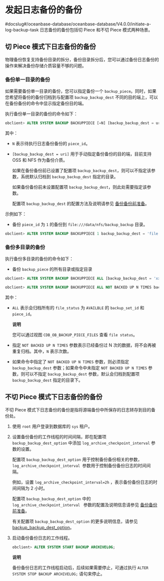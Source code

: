 发起日志备份的备份 
==============================
#docslug#/oceanbase-database/oceanbase-database/V4.0.0/initiate-a-log-backup-task
日志备份的备份包括切 Piece 和不切 Piece 模式两种场景。

切 Piece 模式下日志备份的备份 
---------------------------------------

物理备份恢复支持备份目录的拆分，备份目录拆分后，您可以通过备份日志备份的操作来解决备份存储介质容量不够的问题。

### 备份单一目录的备份 

如果需要备份单一目录的备份，您可以指定备份一个 `backup_piece`。同时，如果您希望将备份的备份归档到与配置项 `backup_backup_dest` 不同的目的端上，可以在备份备份的命令中显示指定备份目的端。

执行备份单一目录的备份的命令如下：

```sql
obclient> ALTER SYSTEM BACKUP BACKUPPIECE [=N] [backup_backup_dest = uri];
```



其中：

* `N` 表示待执行日志备份备份的 `piece_id`。

  

* `[backup_backup_dest = uri]` 用于手动指定备份备份的目的端，目前支持 OSS 和 NFS 作为备份介质。

  如果在备份备份前已设置了配置项 `backup_backup_dest`，则可以不指定该参数，系统默认归档到 `backup_backup_dest` 指定的目录。

  如果备份备份前未设置配置项 `backup_backup_dest`，则此处需要指定该参数。

  配置项 `backup_backup_dest` 的配置方法及说明请参见 [备份备份前准备](../2.command-line-backup-backup-cluster-level/1.backup-preparation.md)。
  




示例如下：

* 备份 `piece_id` 为 `1` 的备份到 `file:///data/nfs/backup_backup` 目录。

  




```sql
obclient> ALTER SYSTEM BACKUP BACKUPPIECE 1 backup_backup_dest = 'file:///data/nfs/backup_backup'；
```



### 备份多目录的备份 

执行备份多目录的备份的命令如下：

* 备份 `backup_piece` 的所有目录或指定目录

  




```sql
obclient> ALTER SYSTEM BACKUP BACKUPPIECE ALL [backup_backup_dest = 'xxxxx'];

obclient> ALTER SYSTEM BACKUP BACKUPPIECE ALL NOT BACKED UP N TIMES backup_backup_dest = 'xxxxx';
```



其中：

* `ALL` 表示会归档所有的 `file_status` 为 `AVAILBLE` 的 `backup_set_id` 和 `piece_id`。

  **说明**

  

  您可以通过视图 `CDB_OB_BACKUP_PIECE_FILES` 查看 `file status`。
  

* 指定 `NOT BACKED UP N TIMES` 参数表示已经备份过 N 次的数据，将不会再被重复归档。其中，`N` 表示次数。

  

* 如果命令中指定了 `NOT BACKED UP N TIMES` 参数，则必须指定 `backup_backup_dest` 参数；如果命令中未指定 `NOT BACKED UP N TIMES` 参数，则可以不指定 `backup_backup_dest` 参数，默认会归档到配置项 `backup_backup_dest` 指定的目录下。

  




不切 Piece 模式下日志备份的备份 
----------------------------------------

不切 Piece 模式下日志备份的备份是指将源端备份中所保存的日志转存到目的备份处。

1. 使用 `root` 用户登录到数据库的 `sys` 租户。

   

2. 设置备份备份的工作线程的时间间隔，即在配置项 `backup_backup_dest_option` 中添加 `log_archive_checkpoint_interval` 参数的设置。

   配置项 `backup_backup_dest_option` 用于控制备份备份相关的参数，`log_archive_checkpoint_interval `参数用于控制备份备份日志的时间间隔。

   例如，设置 `log_archive_checkpoint_interval=2h` ，表示备份备份日志的时间间隔为 2 小时。

   配置项 `backup_backup_dest_option` 中的 `log_archive_checkpoint_interval ` 参数的配置及说明信息请参见 [备份备份前准备](../2.command-line-backup-backup-cluster-level/1.backup-preparation.md)。

   有关配置项 `backup_backup_dest_option` 的更多说明信息，请参见 [backup_backup_dest_option](../../../../13.system-reference/1.reference-mysql-mode/3.system-configuration-items-1/3.cluster-level-configuration-items-1/12.backup_backup_dest_option-1-2-3.md)。
   

3. 启动备份备份日志的工作线程。

   ```sql
   obclient> ALTER SYSTEM START BACKUP ARCHIVELOG;
   ```

   
   **说明**

   

   备份备份日志的工作线程启动后，后续如果需要停止，可通过执行 `ALTER SYSTEM STOP BACKUP ARCHIVELOG;` 语句来停止。
   




